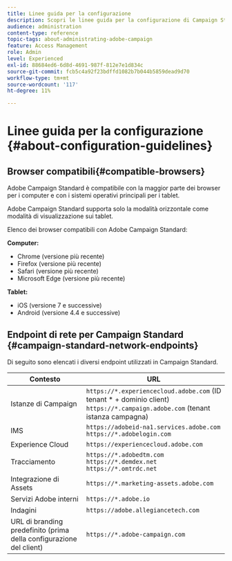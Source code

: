 ```yaml
---
title: Linee guida per la configurazione
description: Scopri le linee guida per la configurazione di Campaign Standard.
audience: administration
content-type: reference
topic-tags: about-administrating-adobe-campaign
feature: Access Management
role: Admin
level: Experienced
exl-id: 88684ed6-6d8d-4691-987f-812e7e1d834c
source-git-commit: fcb5c4a92f23bdffd1082b7b044b5859dead9d70
workflow-type: tm+mt
source-wordcount: '117'
ht-degree: 11%

---
```


# Linee guida per la configurazione {#about-configuration-guidelines}

## Browser compatibili{#compatible-browsers}

Adobe Campaign Standard è compatibile con la maggior parte dei browser per i computer e con i sistemi operativi principali per i tablet.

Adobe Campaign Standard supporta solo la modalità orizzontale come modalità di visualizzazione sui tablet.

Elenco dei browser compatibili con Adobe Campaign Standard:

**Computer:**

* Chrome (versione più recente)
* Firefox (versione più recente)
* Safari (versione più recente)
* Microsoft Edge (versione più recente)

**Tablet:**

* iOS (versione 7 e successive)
* Android (versione 4.4 e successive)

## Endpoint di rete per Campaign Standard {#campaign-standard-network-endpoints}

Di seguito sono elencati i diversi endpoint utilizzati in Campaign Standard.

| Contesto | URL |
|--- |--- |
| Istanze di Campaign | `https://*.experiencecloud.adobe.com` (ID tenant * + dominio client)<br>`https://*.campaign.adobe.com` (tenant istanza campagna) |
| IMS | `https://adobeid-na1.services.adobe.com`<br>`https://*.adobelogin.com` |
| Experience Cloud | `https://experiencecloud.adobe.com` |
| Tracciamento | `https://*.adobedtm.com`<br>`https://*.demdex.net`<br>`https://*.omtrdc.net` |
| Integrazione di Assets | `https://*.marketing-assets.adobe.com` |
| Servizi Adobe interni | `https://*.adobe.io` |
| Indagini | `https://adobe.allegiancetech.com` |
| URL di branding predefinito (prima della configurazione del client) | `https://*.adobe-campaign.com` |
